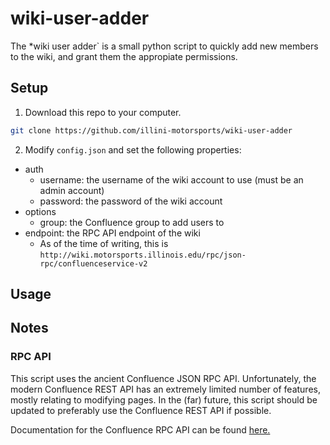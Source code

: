 # wiki-user-adder

The *wiki user adder` is a small python script to quickly add new members to the wiki, and grant them the appropiate permissions.

## Setup

1. Download this repo to your computer.

```bash
git clone https://github.com/illini-motorsports/wiki-user-adder
```

2. Modify `config.json` and set the following properties:

- auth 
  - username: the username of the wiki account to use (must be an admin account)
  - password: the password of the wiki account
- options
  - group: the Confluence group to add users to
- endpoint: the RPC API endpoint of the wiki
  - As of the time of writing, this is `http://wiki.motorsports.illinois.edu/rpc/json-rpc/confluenceservice-v2`
  
## Usage


## Notes

### RPC API

This script uses the ancient Confluence JSON RPC API. Unfortunately, the modern Confluence REST API has an extremely limited number of features, mostly relating to modifying pages.
In the (far) future, this script should be updated to preferably use the Confluence REST API if possible.

Documentation for the Confluence RPC API can be found [here.](https://developer.atlassian.com/server/confluence/confluence-xml-rpc-and-soap-apis)
